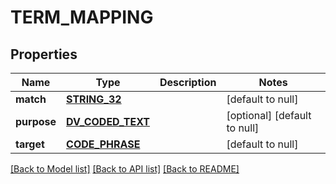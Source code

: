 # TERM_MAPPING

## Properties
Name | Type | Description | Notes
------------ | ------------- | ------------- | -------------
**match** | [**STRING_32**](STRING_32.md) |  | [default to null]
**purpose** | [**DV_CODED_TEXT**](DvCodedText.md) |  | [optional] [default to null]
**target** | [**CODE_PHRASE**](CodePhrase.md) |  | [default to null]

[[Back to Model list]](../README.md#documentation-for-models) [[Back to API list]](../README.md#documentation-for-api-endpoints) [[Back to README]](../README.md)


